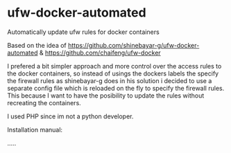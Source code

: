 # ufw-docker-automated
Automatically update ufw rules for docker containers


Based on the idea of https://github.com/shinebayar-g/ufw-docker-automated & https://github.com/chaifeng/ufw-docker

I prefered a bit simpler approach and more control over the access rules to the docker containers, so instead of usings the dockers labels the specify the firewall rules as shinebayar-g does in his solution i decided to use a separate config file which is reloaded on the fly to specify the firewall rules. This because I want to have the posibility to update the rules without recreating the containers.

I used PHP since im not a python developer.

Installation manual:

.....

